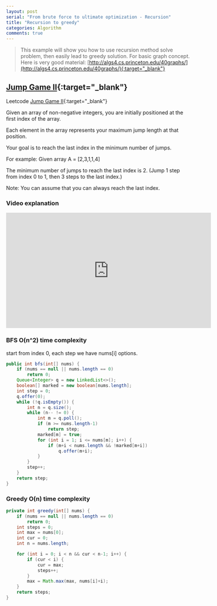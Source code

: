 ```yaml
---
layout: post 
serial: "From brute force to ultimate optimization - Recursion"
title: "Recursion to greedy"
categories: Algorithm
comments: true
---
```


> This example will show you how to use recursion method solve problem, then easily lead to greedy solution. For basic graph concept. Here is very good material:
[http://algs4.cs.princeton.edu/40graphs/](http://algs4.cs.princeton.edu/40graphs/){:target="_blank"}


## [Jump Game II](https://leetcode.com/problems/jump-game-ii){:target="_blank"}
Leetcode [Jump Game II](https://leetcode.com/problems/jump-game-ii){:target="_blank"}

Given an array of non-negative integers, you are initially positioned at the first index of the array.

Each element in the array represents your maximum jump length at that position.

Your goal is to reach the last index in the minimum number of jumps.

For example:
Given array A = [2,3,1,1,4]

The minimum number of jumps to reach the last index is 2. (Jump 1 step from index 0 to 1, then 3 steps to the last index.)

Note:
You can assume that you can always reach the last index.


### Video explanation

<iframe width="560" height="315" src="https://www.youtube.com/embed/haU1H4yrk74" frameborder="0" allowfullscreen></iframe>

### BFS O(n^2) time complexity
start from index 0, each step we have nums[i] options.

```java
public int bfs(int[] nums) {
    if (nums == null || nums.length == 0)
        return 0;
    Queue<Integer> q = new LinkedList<>();
    boolean[] marked = new boolean[nums.length];
    int step = 0;
    q.offer(0);
    while (!q.isEmpty()) {
        int n = q.size();
        while (n-- != 0) {
            int m = q.poll();
            if (m >= nums.length-1)
                return step;
            marked[m] = true;
            for (int i = 1; i <= nums[m]; i++) {
                if (m+i < nums.length && !marked[m+i])
                    q.offer(m+i);
            }
        }
        step++;
    }
    return step;
}
```

### Greedy O(n) time complexity

```java
private int greedy(int[] nums) {
    if (nums == null || nums.length == 0)
        return 0;
    int steps = 0;
    int max = nums[0];
    int cur = 0;
    int n = nums.length;

    for (int i = 0; i < n && cur < n-1; i++) {
        if (cur < i) {
            cur = max;
            steps++;
        }
        max = Math.max(max, nums[i]+i);
    }
    return steps;
}
```
